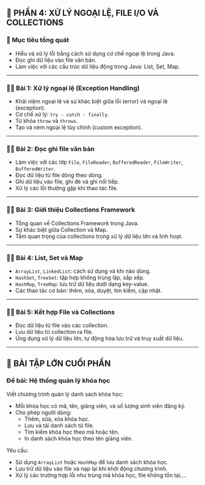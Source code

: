## 📘 PHẦN 4: XỬ LÝ NGOẠI LỆ, FILE I/O VÀ COLLECTIONS

### 🎯 Mục tiêu tổng quát

- Hiểu và xử lý lỗi bằng cách sử dụng cơ chế ngoại lệ trong Java.
- Đọc ghi dữ liệu vào file văn bản.
- Làm việc với các cấu trúc dữ liệu động trong Java: List, Set, Map.

---

### 🧑‍🏫 Bài 1: Xử lý ngoại lệ (Exception Handling)

- Khái niệm ngoại lệ và sự khác biệt giữa lỗi (error) và ngoại lệ (exception).
- Cơ chế xử lý: `try - catch - finally`.
- Từ khóa `throw` và `throws`.
- Tạo và ném ngoại lệ tùy chỉnh (custom exception).

---

### 🧑‍🏫 Bài 2: Đọc ghi file văn bản

- Làm việc với các lớp `File`, `FileReader`, `BufferedReader`, `FileWriter`, `BufferedWriter`.
- Đọc dữ liệu từ file dòng theo dòng.
- Ghi dữ liệu vào file, ghi đè và ghi nối tiếp.
- Xử lý các lỗi thường gặp khi thao tác file.

---

### 🧑‍🏫 Bài 3: Giới thiệu Collections Framework

- Tổng quan về Collections Framework trong Java.
- Sự khác biệt giữa Collection và Map.
- Tầm quan trọng của collections trong xử lý dữ liệu lớn và linh hoạt.

---

### 🧑‍🏫 Bài 4: List, Set và Map

- `ArrayList`, `LinkedList`: cách sử dụng và khi nào dùng.
- `HashSet`, `TreeSet`: tập hợp không trùng lặp, sắp xếp.
- `HashMap`, `TreeMap`: lưu trữ dữ liệu dưới dạng key-value.
- Các thao tác cơ bản: thêm, xóa, duyệt, tìm kiếm, cập nhật.

---

### 🧑‍🏫 Bài 5: Kết hợp File và Collections

- Đọc dữ liệu từ file vào các collection.
- Lưu dữ liệu từ collection ra file.
- Ứng dụng xử lý dữ liệu lớn, tự động hóa lưu trữ và truy xuất dữ liệu.

---

## 🧪 BÀI TẬP LỚN CUỐI PHẦN

### **Đề bài: Hệ thống quản lý khóa học**

Viết chương trình quản lý danh sách khóa học:

- Mỗi khóa học có mã, tên, giảng viên, và số lượng sinh viên đăng ký.
- Cho phép người dùng:
  - Thêm, sửa, xóa khóa học.
  - Lưu và tải danh sách từ file.
  - Tìm kiếm khóa học theo mã hoặc tên.
  - In danh sách khóa học theo tên giảng viên.

Yêu cầu:

- Sử dụng `ArrayList` hoặc `HashMap` để lưu danh sách khóa học.
- Lưu trữ dữ liệu vào file và nạp lại khi khởi động chương trình.
- Xử lý các trường hợp lỗi như trùng mã khóa học, file không tồn tại,...
